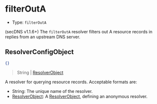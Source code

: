 # filterOutA

* Type: `filterOutA`

(secDNS v1.1.6+) The `filterOutA` resolver filters out A resource records in replies from an upstream DNS server.

## ResolverConfigObject

```json
{}
```

> String | [ResolverObject](../configuration.md#resolverobject)

A resolver for querying resource records. Acceptable formats are:

* String: The unique name of the resolver.
* [ResolverObject](../configuration.md#resolverobject): A [ResolverObject](../configuration.md#resolverobject), defining
  an anonymous resolver. 

